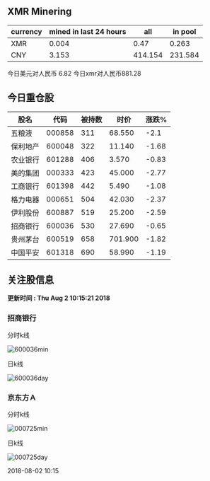 ## XMR Minering

|currency|mined in last 24 hours|all|in pool|
|---|---|---|---|
|XMR|0.004|0.47|0.263|
|CNY|3.153|414.154|231.584|

今日美元对人民币 6.82	今日xmr对人民币881.28


## 今日重仓股 

|股名|代码|被持数|时价|涨跌%|
|---|---|---|---|---|
|五粮液|000858|311|68.550|-2.1|
|保利地产|600048|322|11.140|-1.68|
|农业银行|601288|406|3.570|-0.83|
|美的集团|000333|423|45.000|-2.77|
|工商银行|601398|442|5.490|-1.08|
|格力电器|000651|504|42.030|-2.37|
|伊利股份|600887|519|25.200|-2.59|
|招商银行|600036|530|27.690|-0.65|
|贵州茅台|600519|658|701.900|-1.82|
|中国平安|601318|690|58.990|-1.19|

## 关注股信息
**更新时间 : Thu Aug  2 10:15:21 2018**
### 招商银行 
分时k线

![600036min](http://image.sinajs.cn/newchart/min/n/sh600036.gif)

日k线

![600036day](http://image.sinajs.cn/newchart/daily/n/sh600036.gif)

### 京东方Ａ 
分时k线

![000725min](http://image.sinajs.cn/newchart/min/n/sz000725.gif)

日k线

![000725day](http://image.sinajs.cn/newchart/daily/n/sz000725.gif)

2018-08-02 10:15